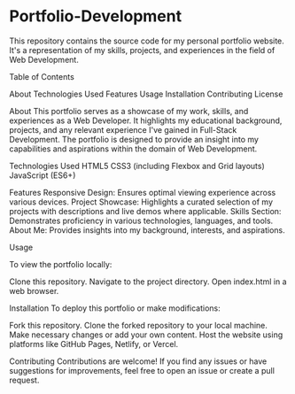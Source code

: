 # Portfolio-Development

This repository contains the source code for my personal portfolio website. It's a representation of my skills, projects, and experiences in the field of Web Development.

Table of Contents

About
Technologies Used
Features
Usage
Installation
Contributing
License

About
This portfolio serves as a showcase of my work, skills, and experiences as a Web Developer. It highlights my educational background, projects, and any relevant experience I've gained in Full-Stack Development. 
The portfolio is designed to provide an insight into my capabilities and aspirations within the domain of Web Development.

Technologies Used
HTML5
CSS3 (including Flexbox and Grid layouts)
JavaScript (ES6+)

Features
Responsive Design: Ensures optimal viewing experience across various devices.
Project Showcase: Highlights a curated selection of my projects with descriptions and live demos where applicable.
Skills Section: Demonstrates proficiency in various technologies, languages, and tools.
About Me: Provides insights into my background, interests, and aspirations.

Usage

To view the portfolio locally:

Clone this repository.
Navigate to the project directory.
Open index.html in a web browser.

Installation
To deploy this portfolio or make modifications:

Fork this repository.
Clone the forked repository to your local machine.
Make necessary changes or add your own content.
Host the website using platforms like GitHub Pages, Netlify, or Vercel.

Contributing
Contributions are welcome! If you find any issues or have suggestions for improvements, feel free to open an issue or create a pull request.

